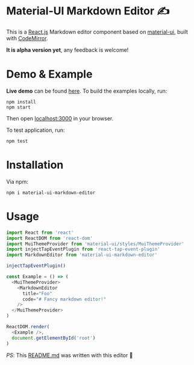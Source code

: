 # Material-UI Markdown Editor :writing_hand:
This is a [React.js](https://github.com/facebook/react) Markdown editor component based on [material-ui](https://github.com/callemall/material-ui), built with [CodeMirror](https://github.com/codemirror/codemirror).  

**It is alpha version yet**, any feedback is welcome!

# Demo & Example

**Live demo** can be found [here](https://diedsmiling.github.io/material-ui-markdown-editor/).
To build the examples locally, run:
```
npm install
npm start
```

Then open [localhost:3000](http://localhost:3000/) in your browser.

To test application, run:

```
npm test
```

# Installation
Via npm:

```
npm i material-ui-markdown-editor
```

# Usage

```js
import React from 'react'
import ReactDOM from 'react-dom'
import MuiThemeProvider from 'material-ui/styles/MuiThemeProvider'
import injectTapEventPlugin from 'react-tap-event-plugin'
import MarkdownEditor from 'material-ui-markdown-editor'

injectTapEventPlugin()

const Example = () => (
  <MuiThemeProvider>
    <MarkdownEditor
      title="Foo"
      code="# Fancy markdown editor!"
    />
  </MuiThemeProvider>
)

ReactDOM.render(
  <Example />,
  document.getElementById('root')
)
```

*PS*:
This [README.md](https://github.com/diedsmiling/material-ui-markdown-editor/blob/master/README.md) was written with this editor :new_moon_with_face:
